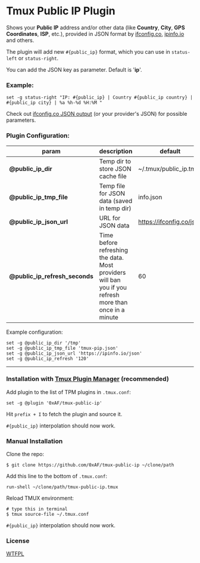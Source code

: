 # Tmux Public IP Plugin

Shows your **Public IP** address and/or other data (like **Country**, **City**, **GPS Coordinates**, **ISP**, etc.), provided in JSON format by [ifconfig.co](https://ifconfig.co/json), [ipinfo.io](https://ipinfo.io/json) and others.

The plugin will add new `#{public_ip}` format, which you can use in `status-left` or `status-right`.

You can add the JSON key as parameter. Default is '**ip**'.

### Example:

    set -g status-right "IP: #{public_ip} | Country #{public_ip country} | #{public_ip city} | %a %h-%d %H:%M "

Check out [ifconfig.co JSON output](https://ifconfig.co/json) (or your provider's JSON) for possible parameters.


### Plugin Configuration:
| param | description | default |
| --- | --- | --- |
| **@public_ip_dir** | Temp dir to store JSON cache file | ~/.tmux/public_ip.tmp |
| **@public_ip_tmp_file** | Temp file for JSON data (saved in temp dir) | info.json |
| **@public_ip_json_url** | URL for JSON data | https://ifconfig.co/json |
| **@public_ip_refresh_seconds** | Time before refreshing the data. Most providers will ban you if you refresh more than once in a minute | 60 |

Example configuration:

    set -g @public_ip_dir '/tmp'
    set -g @public_ip_tmp_file 'tmux-pip.json'
    set -g @public_ip_json_url 'https://ipinfo.io/json'
    set -g @public_ip_refresh '120'


---



### Installation with [Tmux Plugin Manager](https://github.com/tmux-plugins/tpm) (recommended)

Add plugin to the list of TPM plugins in `.tmux.conf`:

    set -g @plugin '0xAF/tmux-public-ip'

Hit `prefix + I` to fetch the plugin and source it.

`#{public_ip}` interpolation should now work.

### Manual Installation

Clone the repo:

    $ git clone https://github.com/0xAF/tmux-public-ip ~/clone/path

Add this line to the bottom of `.tmux.conf`:

    run-shell ~/clone/path/tmux-public-ip.tmux

Reload TMUX environment:

    # type this in terminal
    $ tmux source-file ~/.tmux.conf

`#{public_ip}` interpolation should now work.

### License

[WTFPL](LICENSE)
